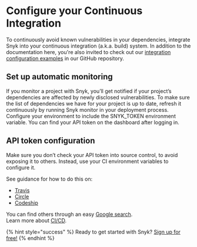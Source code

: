 # Configure your Continuous Integration

To continuously avoid known vulnerabilities in your dependencies, integrate Snyk into your continuous integration \(a.k.a. build\) system. In addition to the documentation here, you're also invited to check out our [integration configuration examples](https://github.com/snyk-samples/snyk-cicd-integration-examples/) in our GitHub repository.

## Set up automatic monitoring

If you monitor a project with Snyk, you’ll get notified if your project’s dependencies are affected by newly disclosed vulnerabilities. To make sure the list of dependencies we have for your project is up to date, refresh it continuously by running Snyk monitor in your deployment process. Configure your environment to include the SNYK\_TOKEN environment variable. You can find your API token on the dashboard after logging in.

## API token configuration

Make sure you don’t check your API token into source control, to avoid exposing it to others. Instead, use your CI environment variables to configure it.

See guidance for how to do this on:

* [Travis](https://docs.travis-ci.com/user/environment-variables/)
* [Circle](https://circleci.com/docs/environment-variables/)
* [Codeship](https://codeship.com/documentation/continuous-integration/set-environment-variables/)

You can find others through an easy [Google search](https://www.google.co.uk/search?q=setting+up+env+variables+in+CI/).  
Learn more about [CI/CD](https://snyk.io/learn/what-is-ci-cd-pipeline-and-tools-explained/).

{% hint style="success" %}
Ready to get started with Snyk? [Sign up for free!](https://snyk.io/login?cta=sign-up&loc=footer&page=support_docs_page/)
{% endhint %}

